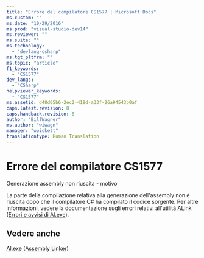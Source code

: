 ```yaml
---
title: "Errore del compilatore CS1577 | Microsoft Docs"
ms.custom: ""
ms.date: "10/29/2016"
ms.prod: "visual-studio-dev14"
ms.reviewer: ""
ms.suite: ""
ms.technology: 
  - "devlang-csharp"
ms.tgt_pltfrm: ""
ms.topic: "article"
f1_keywords: 
  - "CS1577"
dev_langs: 
  - "CSharp"
helpviewer_keywords: 
  - "CS1577"
ms.assetid: d48d05b6-2ec2-419d-a33f-26a94543b0af
caps.latest.revision: 8
caps.handback.revision: 8
author: "BillWagner"
ms.author: "wiwagn"
manager: "wpickett"
translationtype: Human Translation
---
```

# Errore del compilatore CS1577
Generazione assembly non riuscita \- motivo  
  
 La parte della compilazione relativa alla generazione dell'assembly non è riuscita dopo che il compilatore C\# ha compilato il codice sorgente. Per altre informazioni, vedere la documentazione sugli errori relativi all'utilità ALink \([Errori e avvisi di Al.exe](http://msdn.microsoft.com/it-it/7f125d49-0a03-47a6-9ba9-d61a679a7d4b)\).  
  
## Vedere anche  
 [Al.exe \(Assembly Linker\)](../Topic/Al.exe%20\(Assembly%20Linker\).md)
